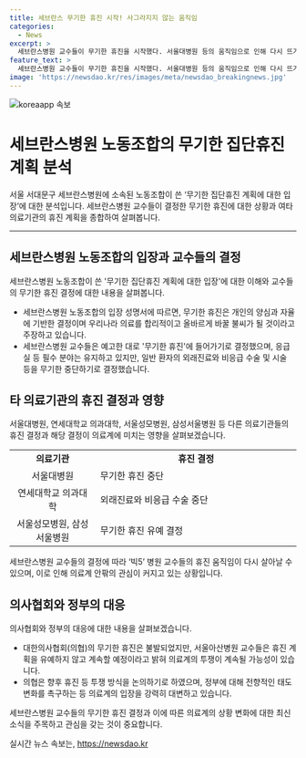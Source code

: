 ```yaml
---
title: 세브란스 무기한 휴진 시작! 사그라지지 않는 움직임
categories:
  - News
excerpt: >
  세브란스병원 교수들이 무기한 휴진을 시작했다. 서울대병원 등의 움직임으로 인해 다시 뜨거워진 휴진 이슈에 대한 우려가 커지고 있다. 응급실 등 필수 분야는 유지되지만, 비대위는 정부의 의료정책 변화를 촉구했다. 빅5 병원 교수들의 휴진 유예 결정으로 혼선이 유발되고 있으며, 휴진 불씨는 아직 소강상태가 아니다. 의협은 향후 휴진 등 투쟁 방식을 논의하기로 하였다.
feature_text: >
  세브란스병원 교수들이 무기한 휴진을 시작했다. 서울대병원 등의 움직임으로 인해 다시 뜨거워진 휴진 이슈에 대한 우려가 커지고 있다. 응급실 등 필수 분야는 유지되지만, 비대위는 정부의 의료정책 변화를 촉구했다. 빅5 병원 교수들의 휴진 유예 결정으로 혼선이 유발되고 있으며, 휴진 불씨는 아직 소강상태가 아니다. 의협은 향후 휴진 등 투쟁 방식을 논의하기로 하였다.
image: 'https://newsdao.kr/res/images/meta/newsdao_breakingnews.jpg'
---
```


<p><img src="https://newsdao.kr/res/images/meta/newsdao_breakingnews.jpg" alt="koreaapp 속보" /></p>

<h1>세브란스병원 노동조합의 무기한 집단휴진 계획 분석</h1>

<p data-ke-size="size16">서울 서대문구 세브란스병원에 소속된 노동조합이 쓴 ‘무기한 집단휴진 계획에 대한 입장’에 대한 분석입니다. 세브란스병원 교수들이 결정한 무기한 휴진에 대한 상황과 여타 의료기관의 휴진 계획을 종합하여 살펴봅니다.</p>

<hr>

<h2 data-ke-size="size26">세브란스병원 노동조합의 입장과 교수들의 결정</h2>

<p data-ke-size="size16">세브란스병원 노동조합이 쓴 '무기한 집단휴진 계획에 대한 입장'에 대한 이해와 교수들의 무기한 휴진 결정에 대한 내용을 살펴봅니다.</p>

<ul>
  <li>세브란스병원 노동조합의 입장 성명서에 따르면, 무기한 휴진은 개인의 양심과 자율에 기반한 결정이며 우리나라 의료를 합리적이고 올바르게 바꿀 불씨가 될 것이라고 주장하고 있습니다.</li>
  <li>세브란스병원 교수들은 예고한 대로 '무기한 휴진'에 들어가기로 결정했으며, 응급실 등 필수 분야는 유지하고 있지만, 일반 환자의 외래진료와 비응급 수술 및 시술 등을 무기한 중단하기로 결정했습니다.</li>
</ul>

<h2 data-ke-size="size26">타 의료기관의 휴진 결정과 영향</h2>

<p data-ke-size="size16">서울대병원, 연세대학교 의과대학, 서울성모병원, 삼성서울병원 등 다른 의료기관들의 휴진 결정과 해당 결정이 의료계에 미치는 영향을 살펴보겠습니다.</p>

<table>
  <colgroup>
    <col width="30%" />
    <col width="70%" />
  </colgroup>
  <tr>
    <td style="text-align: center; height: 17px;"><b>의료기관</b></td>
    <td style="text-align: center; height: 17px;"><b>휴진 결정</b></td>
  </tr>
  <tr>
    <td style="text-align: center; height: 17px;">서울대병원</td>
    <td>무기한 휴진 중단</td>
  </tr>
  <tr>
    <td style="text-align: center; height: 17px;">연세대학교 의과대학</td>
    <td>외래진료와 비응급 수술 중단</td>
  </tr>
  <tr>
    <td style="text-align: center; height: 17px;">서울성모병원, 삼성서울병원</td>
    <td>무기한 휴진 유예 결정</td>
  </tr>
</table>

<p data-ke-size="size16">세브란스병원 교수들의 결정에 따라 ‘빅5’ 병원 교수들의 휴진 움직임이 다시 살아날 수 있으며, 이로 인해 의료계 안팎의 관심이 커지고 있는 상황입니다.</p>

<h2 data-ke-size="size26">의사협회와 정부의 대응</h2>

<p data-ke-size="size16">의사협회와 정부의 대응에 대한 내용을 살펴보겠습니다.</p>

<ul>
  <li>대한의사협회(의협)의 무기한 휴진은 불발되었지만, 서울아산병원 교수들은 휴진 계획을 유예하지 않고 계속할 예정이라고 밝혀 의료계의 투쟁이 계속될 가능성이 있습니다.</li>
  <li>의협은 향후 휴진 등 투쟁 방식을 논의하기로 하였으며, 정부에 대해 전향적인 태도 변화를 촉구하는 등 의료계의 입장을 강력히 대변하고 있습니다.</li>
</ul>

<p data-ke-size="size16">세브란스병원 교수들의 무기한 휴진 결정과 이에 따른 의료계의 상황 변화에 대한 최신 소식을 주목하고 관심을 갖는 것이 중요합니다.</p>
실시간 뉴스 속보는, <a href="https://newsdao.kr" rel="dofollow">https://newsdao.kr</a>


